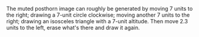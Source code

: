 The muted posthorn image can roughly be generated by moving 7 units to the
right; drawing a 7-unit circle clockwise; moving another 7 units to the right;
drawing an isosceles triangle with a 7-unit altitude. Then move 2.3 units to
the left, erase what's there and draw it again.
